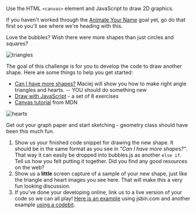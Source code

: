 Use the HTML `<canvas>` element and JavaScript to draw 2D graphics.

If you haven't worked through the [Animate Your Name](http://www.codecademy.com/goals/animate-your-name) goal yet, go do that first so you'll see where we're heading with this. 

Love the bubbles? Wish there were more shapes than just circles and squares?

![triangles](https://db.tt/PP0jRdDF)

The goal of this challenge is for you to develop the code to draw another shape. Here are some things to help you get started:

- [Can I have more shapes?](http://www.codecademy.com/forum_questions/5338643d9c4e9dd03e006f6f) Maciej will show you how to make right angle triangles and hearts.  -- YOU should do something new
- [Draw with JavaScript](http://www.codecademy.com/courses/web-beginner-en-SWM11/0/1) - a set of 8 exercises 
- [Canvas tutorial](https://developer.mozilla.org/en-US/docs/Web/Guide/HTML/Canvas_tutorial) from MDN

![hearts](https://db.tt/Y9wXERQd)

Get out your graph paper and start sketching - geometry class should have been this much fun.

 1. Show us your finished code snippet for drawing the new shape. It should be in the same format as you see in *"Can I have more shapes?"*. That way it can easily be dropped into bubbles.js as another `else if`. Tell us how you felt putting it together. Did you find any good resources on the web?
 2. Show us a **little** screen capture of a sample of your new shape, just like the triangle and heart images you see here. That will make this a very fun looking discussion.
 3. If you've done your developing online, link us to a live version of your code so we can all play!  [Here is an example](http://jsbin.com/qiyug/1/edit?output) using jsbin.com and another example [using a codebit](http://www.codecademy.com/AlbionsRefuge/codebits/QExfd7).
